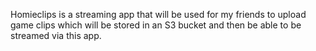 Homieclips is a streaming app that will be used for my friends to upload game clips which will be stored in an S3 bucket and then be able to be streamed via this app. 
